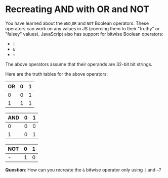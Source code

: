# Recreating AND with OR and NOT

You have learned about the `AND`,`OR` and `NOT` Boolean operators. These operators can work on any values in JS (coercing them to their "truthy" or "falsey" values). JavaScript also has support for bitwise Boolean operators: 

* `|`
* `&`
* `~`

The above operators assume that their operands are 32-bit bit strings.

Here are the truth tables for the above operators: 

| OR | 0 | 1 |    
|----|---|---|
| 0  | 0 | 1 |
| 1  | 1 | 1 |

| AND | 0 | 1 |
|-----|---|---|
| 0   | 0 | 0 |
| 1   | 0 | 1 |

| NOT  | 0 | 1 |
|------|---|---|
|  -   | 1 | 0 |

**Question**: How can you recreate the `&` bitwise operator only using `|` and `~`?